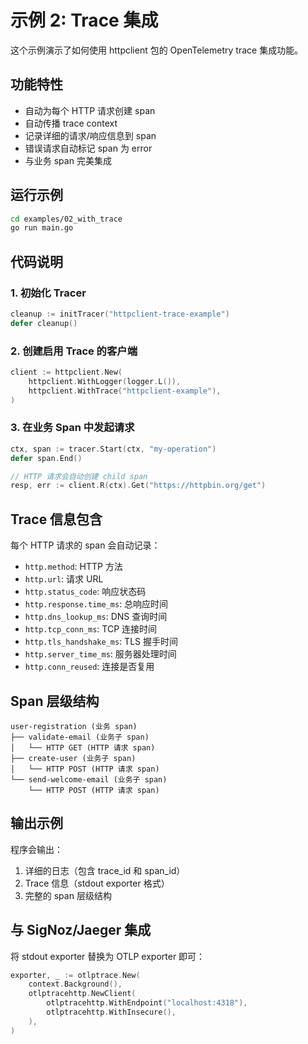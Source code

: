 # 示例 2: Trace 集成

这个示例演示了如何使用 httpclient 包的 OpenTelemetry trace 集成功能。

## 功能特性

- 自动为每个 HTTP 请求创建 span
- 自动传播 trace context
- 记录详细的请求/响应信息到 span
- 错误请求自动标记 span 为 error
- 与业务 span 完美集成

## 运行示例

```bash
cd examples/02_with_trace
go run main.go
```

## 代码说明

### 1. 初始化 Tracer

```go
cleanup := initTracer("httpclient-trace-example")
defer cleanup()
```

### 2. 创建启用 Trace 的客户端

```go
client := httpclient.New(
    httpclient.WithLogger(logger.L()),
    httpclient.WithTrace("httpclient-example"),
)
```

### 3. 在业务 Span 中发起请求

```go
ctx, span := tracer.Start(ctx, "my-operation")
defer span.End()

// HTTP 请求会自动创建 child span
resp, err := client.R(ctx).Get("https://httpbin.org/get")
```

## Trace 信息包含

每个 HTTP 请求的 span 会自动记录：

- `http.method`: HTTP 方法
- `http.url`: 请求 URL
- `http.status_code`: 响应状态码
- `http.response.time_ms`: 总响应时间
- `http.dns_lookup_ms`: DNS 查询时间
- `http.tcp_conn_ms`: TCP 连接时间
- `http.tls_handshake_ms`: TLS 握手时间
- `http.server_time_ms`: 服务器处理时间
- `http.conn_reused`: 连接是否复用

## Span 层级结构

```
user-registration (业务 span)
├── validate-email (业务子 span)
│   └── HTTP GET (HTTP 请求 span)
├── create-user (业务子 span)
│   └── HTTP POST (HTTP 请求 span)
└── send-welcome-email (业务子 span)
    └── HTTP POST (HTTP 请求 span)
```

## 输出示例

程序会输出：
1. 详细的日志（包含 trace_id 和 span_id）
2. Trace 信息（stdout exporter 格式）
3. 完整的 span 层级结构

## 与 SigNoz/Jaeger 集成

将 stdout exporter 替换为 OTLP exporter 即可：

```go
exporter, _ := otlptrace.New(
    context.Background(),
    otlptracehttp.NewClient(
        otlptracehttp.WithEndpoint("localhost:4318"),
        otlptracehttp.WithInsecure(),
    ),
)
```

